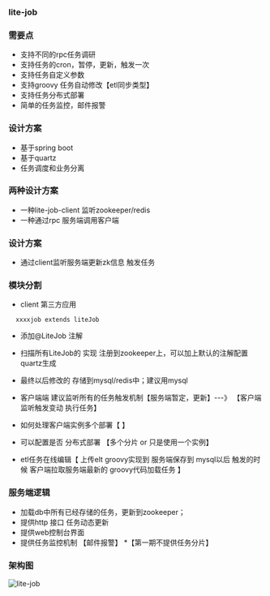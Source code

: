 ### lite-job

### 需要点
* 支持不同的rpc任务调研
* 支持任务的cron，暂停，更新，触发一次
* 支持任务自定义参数
* 支持groovy 任务自动修改【etl同步类型】
* 支持任务分布式部署
* 简单的任务监控，邮件报警


### 设计方案
* 基于spring boot
* 基于quartz
* 任务调度和业务分离


### 两种设计方案
* 一种lite-job-client 监听zookeeper/redis 
* 一种通过rpc 服务端调用客户端


### 设计方案
* 通过client监听服务端更新zk信息 触发任务



### 模块分割
* client 第三方应用
```
  xxxxjob extends liteJob

```
* 添加@LiteJob 注解

* 扫描所有LiteJob的 实现 注册到zookeeper上，可以加上默认的注解配置quartz生成
* 最终以后修改的 存储到mysql/redis中；建议用mysql
* 客户端端 建议监听所有的任务触发机制【服务端暂定，更新】---》 【客户端监听触发变动 执行任务】
* 如何处理客户端实例多个部署【  】
* 可以配置是否 分布式部署 【多个分片 or 只是使用一个实例】
* etl任务在线编辑【 上传elt groovy实现到 服务端保存到 mysql以后 触发的时候 客户端拉取服务端最新的 groovy代码加载任务 】



### 服务端逻辑
* 加载db中所有已经存储的任务，更新到zookeeper；
* 提供http 接口 任务动态更新
* 提供web控制台界面
* 提供任务监控机制 【邮件报警】
*【第一期不提供任务分片】

### 架构图
![lite-job](lite-job/doc/images/lite-job-jiagou.png)
